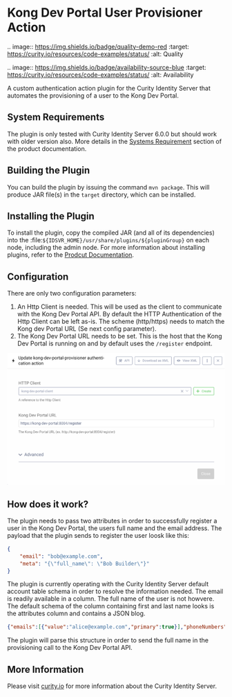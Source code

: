 # Kong Dev Portal User Provisioner Action

.. image:: https://img.shields.io/badge/quality-demo-red
   :target: https://curity.io/resources/code-examples/status/
   :alt: Quality

.. image:: https://img.shields.io/badge/availability-source-blue
   :target: https://curity.io/resources/code-examples/status/
   :alt: Availability


A custom authentication action plugin for the Curity Identity Server that automates the provisioning of a user to the Kong Dev Portal.

## System Requirements

The plugin is only tested with Curity Identity Server 6.0.0 but should work with older version also. More details in the [Systems Requirement](https://developer.curity.io/docs/latest/system-admin-guide/system-requirements.html) section of the product documentation.

## Building the Plugin

You can build the plugin by issuing the command ``mvn package``. This will produce JAR file(s) in the ``target`` directory,
which can be installed.

## Installing the Plugin

To install the plugin, copy the compiled JAR (and all of its dependencies) into the :file:`${IDSVR_HOME}/usr/share/plugins/${pluginGroup}` on each node, including the admin node. For more information about installing plugins, refer to the [Prodcut Documentation](https://support.curity.io/docs/latest/developer-guide/plugins/index.html#plugin-installation).

## Configuration

There are only two configuration parameters:

1. An Http Client is needed. This will be used as the client to communicate with the Kong Dev Portal API. By default the HTTP Authentication of the Http Client can be left as-is. The scheme (http/https) needs to match the Kong dev Portal URL (Se next config parameter).
2. The Kong Dev Portal URL needs to be set. This is the host that the Kong Dev Portal is running on and by default uses the `/register` endpoint.

![Configure Action](etc/kong-dev-portal-action.png?raw=true "Configure Action")

## How does it work?
The plugin needs to pass two attributes in order to successfully register a user in the Kong Dev Portal, the users full name and the email address. The payload that the plugin sends to register the user loosk like this:

```json
{
    "email": "bob@example.com", 
    "meta": "{\"full_name\": \"Bob Builder\"}"
}
```

The plugin is currently operating with the Curity Identity Server default account table schema in order to resolve the information needed. The email is readily available in a column. The full name of the user is not howvere. The default schema of the column containing first and last name looks is the attributes column and contains a JSON blog.

```json
{"emails":[{"value":"alice@example.com","primary":true}],"phoneNumbers":[{"value":"555-123-1234","primary":true}],"name":{"givenName":"alice","familyName":"anderson"},"agreeToTerms":"on","urn:se:curity:scim:2.0:Devices":[]}
```

The plugin will parse this structure in order to send the full name in the provisioning call to the Kong Dev Portal API.


## More Information

Please visit [curity.io](https://curity.io/) for more information about the Curity Identity Server.
